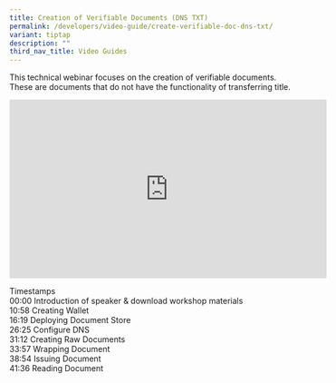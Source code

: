 ```yaml
---
title: Creation of Verifiable Documents (DNS TXT)
permalink: /developers/video-guide/create-verifiable-doc-dns-txt/
variant: tiptap
description: ""
third_nav_title: Video Guides
---
```

<p>This<strong> </strong>technical<strong> </strong>webinar focuses on the
creation of verifiable documents. These are documents that do not have
the functionality of transferring title.</p>
<p></p>
<div class="iframe-wrapper">
<iframe height="315" width="560" allowfullscreen="true" frameborder="0" src="https://www.youtube.com/embed/Nta_n_G-YqI?si=RUTcAL5F4bEGwSET"></iframe>
</div>
<p></p>
<p>Timestamps
<br>00:00 Introduction of speaker &amp; download workshop materials
<br>10:58 Creating Wallet
<br>16:19 Deploying Document Store
<br>26:25 Configure DNS
<br>31:12 Creating Raw Documents
<br>33:57 Wrapping Document
<br>38:54 Issuing Document
<br>41:36 Reading Document</p>